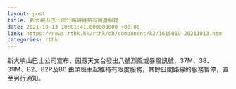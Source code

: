 ```yaml
---
layout: post
title: 新大嶼山巴士部分路線維持有限度服務
date: 2021-10-13 10:01:41.000000000 +08:00
link: https://news.rthk.hk/rthk/ch/component/k2/1615019-20211013.htm
categories: rthk
---
```


新大嶼山巴士公司宣布，因應天文台發出八號烈風或暴風訊號，37M、38、39M、B2、B2P及B6 由頭班車起維持有限度服務，其餘日間路線的服務暫停，直至另行通知。
